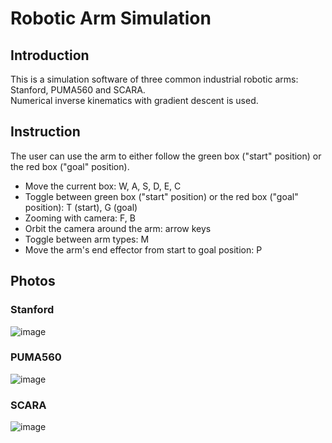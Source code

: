 # Robotic Arm Simulation
## Introduction
This is a simulation software of three common industrial robotic arms: Stanford, PUMA560 and SCARA.  
Numerical inverse kinematics with gradient descent is used.

## Instruction 
The user can use the arm to either follow the green box ("start" position) or the red box ("goal" position).
* Move the current box: W, A, S, D, E, C
* Toggle between green box ("start" position) or the red box ("goal" position): T (start), G (goal)
* Zooming with camera: F, B
* Orbit the camera around the arm: arrow keys
* Toggle between arm types: M
* Move the arm's end effector from start to goal position: P

## Photos
### Stanford
![image](https://drive.google.com/uc?export=view&id=1nP9ETgCoJNLnNAm_Mb_DdIL3g6lr52SS)

### PUMA560
![image](https://drive.google.com/uc?export=view&id=1214FPEff2Btds4uiHYiSuqk0UKfzYMQQ)

### SCARA
![image](https://drive.google.com/uc?export=view&id=1cYSM7kWxpzwlq1g0O05yRH1j_WEqkaBF)

